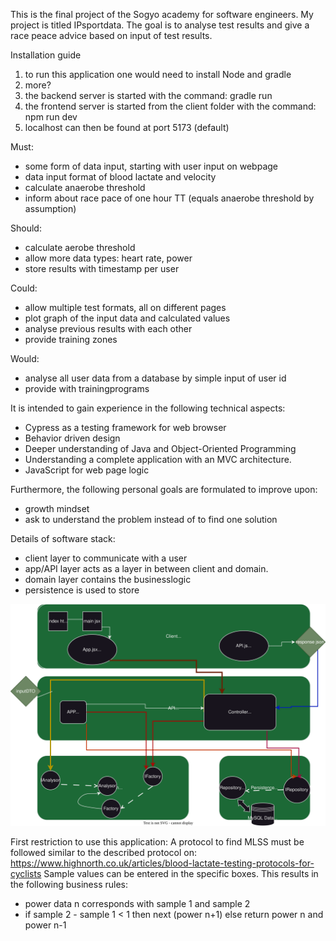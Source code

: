 This is the final project of the Sogyo academy for software engineers.
My project is titled IPsportdata. The goal is to analyse test results and give a race peace advice based on input of test results.

Installation guide
1. to run this application one would need to install Node and gradle
2. more?
3. the backend server is started with the command: gradle run
4. the frontend server is started from the client folder with the command: npm run dev
5. localhost can then be found at port 5173 (default)



Must:
* some form of data input, starting with user input on webpage
* data input format of blood lactate and velocity
* calculate anaerobe threshold
* inform about race pace of one hour TT (equals anaerobe threshold by assumption)


Should:
* calculate aerobe threshold
* allow more data types: heart rate, power
* store results with timestamp per user


Could:
* allow multiple test formats, all on different pages
* plot graph of the input data and calculated values
* analyse previous results with each other
* provide training zones



Would:
* analyse all user data from a database by simple input of user id
* provide with trainingprograms


It is intended to gain experience in the following technical aspects:
* Cypress as a testing framework for web browser
* Behavior driven design
* Deeper understanding of Java and Object-Oriented Programming
* Understanding a complete application with an MVC architecture.
* JavaScript for web page logic




Furthermore, the following personal goals are formulated to improve upon:
* growth mindset
* ask to understand the problem instead of to find one solution



Details of software stack:
* client layer to communicate with a user
* app/API layer acts as a layer in between client and domain.
* domain layer contains the businesslogic
* persistence is used to store

![alt text](/Tekeningen/architectureDraw.svg "architecture")


First restriction to use this application:
A protocol to find MLSS must be followed similar to the described protocol on: https://www.highnorth.co.uk/articles/blood-lactate-testing-protocols-for-cyclists
Sample values can be entered in the specific boxes.
This results in the following business rules:
* power data n corresponds with sample 1 and sample 2
* if sample 2 - sample 1 < 1 then next (power n+1) else return power n and power n-1